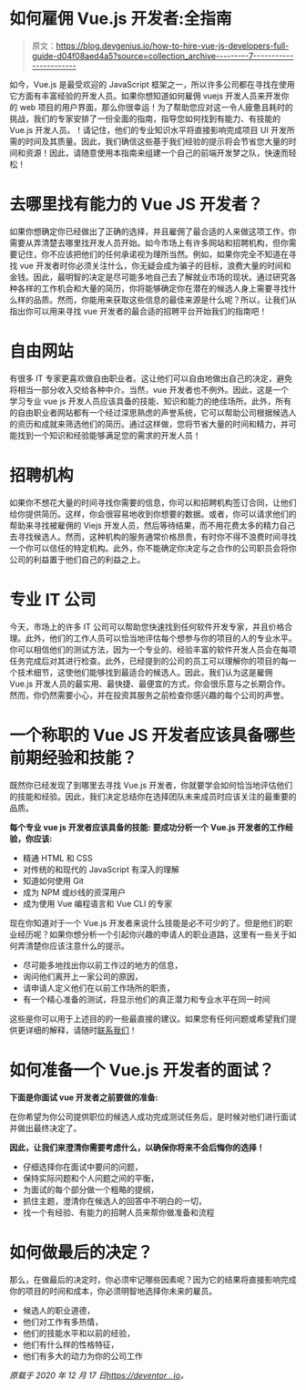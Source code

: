 # 如何雇佣 Vue.js 开发者:全指南

> 原文：<https://blog.devgenius.io/how-to-hire-vue-js-developers-full-guide-d04f08aed4a5?source=collection_archive---------7----------------------->

如今，Vue.js 是最受欢迎的 JavaScript 框架之一，所以许多公司都在寻找在使用它方面有丰富经验的开发人员。如果你想知道如何雇佣 vuejs 开发人员来开发你的 web 项目的用户界面，那么你很幸运！为了帮助您应对这一令人疲惫且耗时的挑战，我们的专家安排了一份全面的指南，指导您如何找到有能力、有技能的 Vue.js 开发人员。！请记住，他们的专业知识水平将直接影响完成项目 UI 开发所需的时间及其质量。因此，我们确信这些基于我们经验的提示将会节省您大量的时间和资源！因此，请随意使用本指南来组建一个自己的前端开发梦之队，快速而轻松！

# 去哪里找有能力的 Vue JS 开发者？

如果你想确定你已经做出了正确的选择，并且雇佣了最合适的人来做这项工作，你需要从弄清楚去哪里找开发人员开始。如今市场上有许多网站和招聘机构，但你需要记住，你不应该把他们的任何承诺视为理所当然。例如，如果你完全不知道在寻找 vue 开发者时你必须关注什么，你无疑会成为骗子的目标，浪费大量的时间和金钱。因此，最明智的决定是尽可能多地自己去了解就业市场的现状。通过研究各种各样的工作机会和大量的简历，你将能够确定你在潜在的候选人身上需要寻找什么样的品质。然而，你能用来获取这些信息的最佳来源是什么呢？所以，让我们从指出你可以用来寻找 vue 开发者的最合适的招聘平台开始我们的指南吧！

# 自由网站

有很多 IT 专家更喜欢做自由职业者。这让他们可以自由地做出自己的决定，避免将相当一部分收入交给各种中介。当然，vue 开发者也不例外。因此，这是一个学习专业 vue js 开发人员应该具备的技能、知识和能力的绝佳场所。此外，所有的自由职业者网站都有一个经过深思熟虑的声誉系统，它可以帮助公司根据候选人的资历和成就来筛选他们的简历。通过这样做，您将节省大量的时间和精力，并可能找到一个知识和经验能够满足您的需求的开发人员！

# 招聘机构

如果你不想花大量的时间寻找你需要的信息，你可以和招聘机构签订合同，让他们给你提供简历。这样，你会很容易地收到你想要的数据。或者，你可以请求他们的帮助来寻找被雇佣的 Viejs 开发人员，然后等待结果，而不用花费太多的精力自己去寻找候选人。然而，这种机构的服务通常价格昂贵，有时你不得不浪费时间寻找一个你可以信任的特定机构。此外，你不能确定你决定与之合作的公司职员会将你公司的利益置于他们自己的利益之上。

# 专业 IT 公司

今天，市场上的许多 IT 公司可以帮助您快速找到任何软件开发专家，并且价格合理。此外，他们的工作人员可以恰当地评估每个想参与你的项目的人的专业水平。你可以相信他们的测试方法，因为一个专业的、经验丰富的软件开发人员会在每项任务完成后对其进行检查。此外，已经提到的公司的员工可以理解你的项目的每一个技术细节，这使他们能够找到最适合的候选人。因此，我们认为这是雇佣 Vue.js 开发人员的最实用、最快捷、最便宜的方式，你会很乐意与之长期合作。然而，你仍然需要小心，并在投资其服务之前检查你感兴趣的每个公司的声誉。

# 一个称职的 Vue JS 开发者应该具备哪些前期经验和技能？

既然你已经发现了到哪里去寻找 Vue.js 开发者，你就要学会如何恰当地评估他们的技能和经验。因此，我们决定总结你在选择团队未来成员时应该关注的最重要的品质。

**每个专业 vue js 开发者应该具备的技能:** **要成功分析一个 Vue.js 开发者的工作经验，你应该:**

*   精通 HTML 和 CSS
*   对传统的和现代的 JavaScript 有深入的理解
*   知道如何使用 Git
*   成为 NPM 或纱线的资深用户
*   成为使用 Vue 编程语言和 Vue CLI 的专家

现在你知道对于一个 Vue.js 开发者来说什么技能是必不可少的了。但是他们的职业经历呢？如果你想分析一个引起你兴趣的申请人的职业道路，这里有一些关于如何弄清楚你应该注意什么的提示。

*   尽可能多地找出你以前工作过的地方的信息，
*   询问他们离开上一家公司的原因，
*   请申请人定义他们在以前工作场所的职责，
*   有一个精心准备的测试，将显示他们的真正潜力和专业水平在同一时间

这些是你可以用于上述目的的一些最直接的建议。如果您有任何问题或希望我们提供更详细的解释，请随时[联系我们](https://deventor.io/)！

# 如何准备一个 Vue.js 开发者的面试？

**下面是你面试 vue 开发者之前要做的准备:**

在你希望为你公司提供职位的候选人成功完成测试任务后，是时候对他们进行面试并做出最终决定了。

**因此，让我们来澄清你需要考虑什么，以确保你将来不会后悔你的选择！**

*   仔细选择你在面试中要问的问题，
*   保持实际问题和个人问题之间的平衡，
*   为面试的每个部分做一个粗略的提纲，
*   抓住主题，澄清你在候选人的回答中不明白的一切，
*   找一个有经验、有能力的招聘人员来帮你做准备和流程

# 如何做最后的决定？

那么，在做最后的决定时，你必须牢记哪些因素呢？因为它的结果将直接影响完成你的项目的时间和成本，你必须明智地选择你未来的雇员。

*   候选人的职业道德，
*   他们对工作有多热情，
*   他们的技能水平和以前的经验，
*   他们有什么样的性格特征，
*   他们有多大的动力为你的公司工作

*原载于 2020 年 12 月 17 日*[*https://deventor . io*](https://deventor.io/blog/hire-vuejs-developers/)*。*